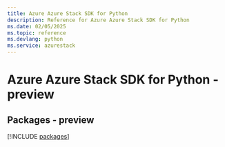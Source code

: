 ```yaml
---
title: Azure Azure Stack SDK for Python
description: Reference for Azure Azure Stack SDK for Python
ms.date: 02/05/2025
ms.topic: reference
ms.devlang: python
ms.service: azurestack
---
```

# Azure Azure Stack SDK for Python - preview
## Packages - preview
[!INCLUDE [packages](azure-stack-index.md)]
